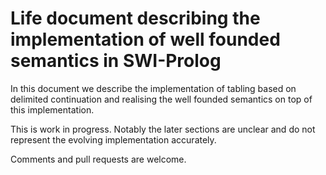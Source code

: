 # Life document describing the implementation of well founded semantics in SWI-Prolog

In this document we describe the implementation of tabling based on
delimited continuation and realising the well founded semantics on top
of this implementation.

This is work in progress. Notably the later sections are unclear and do
not represent the evolving implementation accurately.

Comments and pull requests are welcome.
